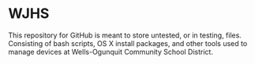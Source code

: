 # WJHS
This repository for GitHub is meant to store untested, or in testing, files. Consisting of bash scripts, OS X install packages, and other tools used to manage devices at Wells-Ogunquit Community School District.
